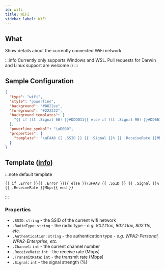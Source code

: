 ```yaml
---
id: wifi
title: WiFi
sidebar_label: WiFi
---
```


## What

Show details about the currently connected WiFi network.

:::info
Currently only supports Windows and WSL. Pull requests for Darwin and Linux support are welcome :)
:::

## Sample Configuration

```json
{
  "type": "wifi",
  "style": "powerline",
  "background": "#8822ee",
  "foreground": "#222222",
  "background_templates": [
    "{{ if (lt .Signal 60) }}#DDDD11{{ else if (lt .Signal 90) }}#DD6611{{ else }}#11CC11{{ end }}"
  ],
  "powerline_symbol": "\uE0B0",
  "properties": {
    "template": "\uFAA8 {{ .SSID }} {{ .Signal }}% {{ .ReceiveRate }}Mbps"
  }
}
```

## Template ([info][templates])

:::note default template

``` template
{{ if .Error }}{{ .Error }}{{ else }}\uFAA8 {{ .SSID }} {{ .Signal }}% {{ .ReceiveRate }}Mbps{{ end }}
```

:::

### Properties

- `.SSID`: `string` - the SSID of the current wifi network
- `.RadioType`: `string` - the radio type - _e.g. 802.11ac, 802.11ax, 802.11n, etc._
- `.Authentication`: `string` - the authentication type - _e.g. WPA2-Personal, WPA2-Enterprise, etc._
- `.Channel`: `int` - the current channel number
- `.ReceiveRate`: `int` - the receive rate (Mbps)
- `.TransmitRate`: `int` - the transmit rate (Mbps)
- `.Signal`: `int` - the signal strength (%)

[templates]: /docs/config-templates
